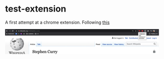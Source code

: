 # test-extension

A first attempt at a chrome extension. Following [this](https://www.youtube.com/watch?v=Ipa58NVGs_c)

<img src="./img/screenshot.jpg">

